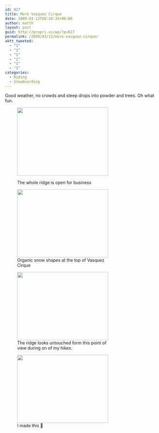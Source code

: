 ```yaml
---
id: 827
title: More Vasquez Cirque
date: 2009-03-12T08:24:34+00:00
author: matth
layout: post
guid: http://propri.us/wp/?p=827
permalink: /2009/03/12/more-vasquez-cirque/
aktt_tweeted:
  - "1"
  - "1"
  - "1"
  - "1"
  - "1"
  - "1"
categories:
  - Riding
  - Snowboarding
---
```

Good weather, no crowds and steep drops into powder and trees. Oh what fun.<figure id="attachment_364" style="width: 300px" class="wp-caption aligncenter">

[<img class="size-full wp-image-364 " title="All Green Means Go" src="http://hippeelee.com/blog/wp-content/uploads/2009/03/l-640-480-829d0008-1284-4111-891c-251cb9a73f85.jpeg" alt="" width="300" height="225" />](http://hippeelee.com/blog/wp-content/uploads/2009/03/l-640-480-829d0008-1284-4111-891c-251cb9a73f85.jpeg)<figcaption class="wp-caption-text">The whole ridge is open for business</figcaption></figure> <figure id="attachment_364" style="width: 300px" class="wp-caption aligncenter">[<img class="size-full wp-image-364 " title="Snow Shapes" src="http://hippeelee.com/blog/wp-content/uploads/2009/03/l-640-480-fac47290-1892-462c-801a-7c4995f755fa.jpeg" alt="" width="300" height="225" />](http://hippeelee.com/blog/wp-content/uploads/2009/03/l-640-480-fac47290-1892-462c-801a-7c4995f755fa.jpeg)<figcaption class="wp-caption-text">Organic snow shapes at the top of Vasquez Cirque</figcaption></figure> <figure id="attachment_364" style="width: 300px" class="wp-caption aligncenter">[<img class="size-full wp-image-364 " title="Untouched" src="http://hippeelee.com/blog/wp-content/uploads/2009/03/l-640-480-50c266a5-241a-41f0-99c8-80e9e769c0e7.jpeg" alt="" width="300" height="225" />](http://hippeelee.com/blog/wp-content/uploads/2009/03/l-640-480-50c266a5-241a-41f0-99c8-80e9e769c0e7.jpeg)<figcaption class="wp-caption-text">The ridge looks untouched form this point of view during on of my hikes. </figcaption></figure> <figure id="attachment_364" style="width: 300px" class="wp-caption aligncenter">[<img class="size-full wp-image-364 " title="Clean Lines" src="http://hippeelee.com/blog/wp-content/uploads/2009/03/l-640-480-93f7930f-7991-4821-b62f-6f7bea726e9e.jpeg" alt="" width="300" height="225" />](http://hippeelee.com/blog/wp-content/uploads/2009/03/l-640-480-93f7930f-7991-4821-b62f-6f7bea726e9e.jpeg)<figcaption class="wp-caption-text">I made this 🙂</figcaption></figure>
